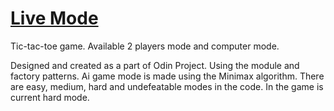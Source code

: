 # [Live Mode](https://ivrlic.github.io/tic-tac-toe/)
Tic-tac-toe game. Available 2 players mode and computer mode.

Designed and created as a part of Odin Project.
Using the module and factory patterns. 
Ai game mode is made using the Minimax algorithm.
There are easy, medium, hard and undefeatable modes in the code. In the game is current hard mode.
